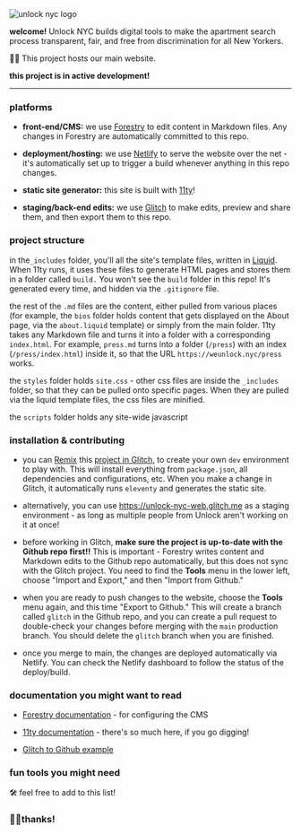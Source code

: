 <img src="https://cdn.glitch.me/dee07edd-bb63-4ffa-a606-d074a910b9c4%2FunlockSmall.png?v=1633719693017" alt="unlock nyc logo">

**welcome!** Unlock NYC builds digital tools to make the apartment search process transparent, fair, and free from discrimination for all New Yorkers. 

🤖🏡 This project hosts our main website.

**this project is in active development!**

---

### platforms

- **front-end/CMS:** we use [Forestry](https://forestry.io) to edit content in Markdown files. Any changes in Forestry are automatically committed to this repo.

- **deployment/hosting:** we use [Netlify](https://netlify.com) to serve the website over the net - it's automatically set up to trigger a build whenever anything in this repo changes.

- **static site generator:** this site is built with [11ty](https://www.11ty.dev/)! 

- **staging/back-end edits:** we use [Glitch](https://www.glitch.com) to make edits, preview and share them, and then export them to this repo.

### project structure

in the`_includes` folder, you'll all the site's template files, written in [Liquid](https://github.com/Shopify/liquid).  When 11ty runs, it uses these files to generate HTML pages and stores them in a folder called `build.` You won't see the `build` folder in this repo! It's generated every time, and hidden via the `.gitignore` file.

the rest of the `.md` files are the content, either pulled from various places (for example, the `bios` folder holds content that gets displayed on the About page, via the `about.liquid` template) or simply from the main folder. 11ty takes any Markdown file and turns it into a folder with a corresponding `index.html`. For example, `press.md` turns into a folder (`/press`) with an index (`/press/index.html`) inside it, so that the URL `https://weunlock.nyc/press` works.

the `styles` folder holds `site.css` - other css files are inside the `_includes` folder, so that they can be pulled onto specific pages. When they are pulled via the liquid template files, the css files are minified.  

the `scripts` folder holds any site-wide javascript
 
### installation & contributing

- you can <a href="https://glitch.happyfox.com/kb/article/23-what%E2%80%99s-remix/" target="_blank">Remix</a> this [project in Glitch](https://glitch.com/edit/#!/unlock-nyc-web), to create your own `dev` environment to play with. This will install everything from `package.json`, all dependencies and configurations, etc. When you make a change in Glitch, it automatically runs `eleventy` and generates the static site.

- alternatively, you can use https://unlock-nyc-web.glitch.me as a staging environment - as long as multiple people from Unlock aren't working on it at once!

- before working in Glitch, **make sure the project is up-to-date with the Github repo first!!** This is important - Forestry writes content and Markdown edits to the Github repo automatically, but this does not sync with the Glitch project. You need to find the **Tools** menu in the lower left, choose "Import and Export," and then "Import from Github."

- when you are ready to push changes to the website, choose the **Tools** menu again, and this time "Export to Github." This will create a branch called `glitch` in the Github repo, and you can create a pull request to double-check your changes before merging with the `main` production branch. You should delete the `glitch` branch when you are finished.

- once you merge to main, the changes are deployed automatically via Netlify. You can check the Netlify dashboard to follow the status of the deploy/build.

### documentation you might want to read

- [Forestry documentation](https://forestry.io/docs/welcome/) - for configuring the CMS

- [11ty documentation](https://www.11ty.dev/docs/config/) - there's so much here, if you go digging! 

- [Glitch to Github example](https://github.com/hsudml/glitch)

### fun tools you might need

🛠 feel free to add to this list!

### 🤖✊thanks!
